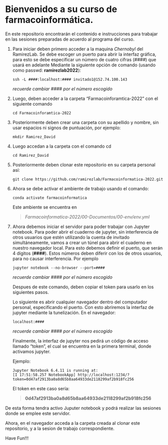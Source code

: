 # Bienvenidos a su curso de farmacoinformática.

En este repositorio encontrarán el contenido e instrucciones para trabajar en las sesiones preparadas de acuerdo al programa del curso.

1. Para iniciar deben primero acceder a la maquina *Chernobyl* del RamirezLab.
   Se debe escoger un puerto para abrir la interfaz gráfica, para esto se debe especificar un número de cuatro cifras (_####_) que usará en adelante
   Mediante la siguiente opción de comando (usando como passwd: **ramirezlab2022**):
   
   ```console
   ssh -L ####:localhost:#### invitado1@152.74.100.143
   ```
   _recuerde cambiar #### por el número escogido_

2. Luego, deben acceder a la carpeta “Farmacoinforamtica-2022” con el siguiente comando
   
   ```console
   cd Farmacoinforamtica-2022
   ```

3. Posteriormente deben crear una carpeta con su apellido y nombre, sin usar espacios ni signos de puntuación, por ejemplo:
   
   ```console
   mkdir Ramirez_David
   ```

4. Luego accedan a la carpeta con el comando cd
   
   ```console
   cd Ramirez_David
   ```

5. Posteriormente deben clonar este repositorio en su carpeta personal así:
   
   ```console
   git clone https://github.com/ramirezlab/Farmacoinformatica-2022.git
   ```
6. Ahora se debe activar el ambiente de trabajo usando el comando:
   
   ```console
   conda activate farmacoinformatica
   ```
   
   Este ambiente se encuentra en
   
   > *Farmacoinformatica-2022/00-Documentos/00-env/env.yml*
   
7. Ahora debemos iniciar el servidor para poder trabajar con Jupyter notebook. Para poder abrir el cuaderno de jupyter, sin interferencia de otros usuarios que estén utilizando la cuenta de invitado simultáneamente, vamos a crear un túnel para abrir el cuaderno en nuestro navegador local. Para esto debemos definir el puerto, que serán 4 dígitos (**####**). Estos números deben diferir con los de otros usuarios, para no causar interferencia. Por ejemplo
   
   ```console
   jupyter notebook --no-browser --port=####
   ```
   _recuerde cambiar #### por el número escogido_
   
   Despues de este comando, deben copiar el token para usarlo en los siguientes pasos.
    
   Lo siguiente es abrir cualquier navegador dentro del computador personal, especificando el puerto. Con esto abriremos la interfaz de jupyter mediante la tunelización. En el navegador:
   ```console
   localhost:####
   ```
   _recuerde cambiar #### por el número escogido_
   
   Finalmente, la interfaz de jupyter nos pedirá un código de acceso llamado “token”, el cual se encuentra en la primera terminal, donde activamos jupyter.
   
   Ejemplo:
   
   ```console
   Jupyter Notebook 6.4.11 is running at: 
   [I 17:51:58.257 NotebookApp] http://localhost:1234/?token=0d47af2913ba0a8d65b8aa64933de2118299af2b918fc256
   ```
   
   El token en este caso sería:
   
   > **0d47af2913ba0a8d65b8aa64933de2118299af2b918fc256**

De esta forma tendra activo Juputer notebook y podrá realizar las sesiones donde se emplee este servidor.

Ahora, en el navegador acceda a la carpeta creada al clonar este repositorio, y a la sesion de trabajo correspondiente.

Have Fun!!!

